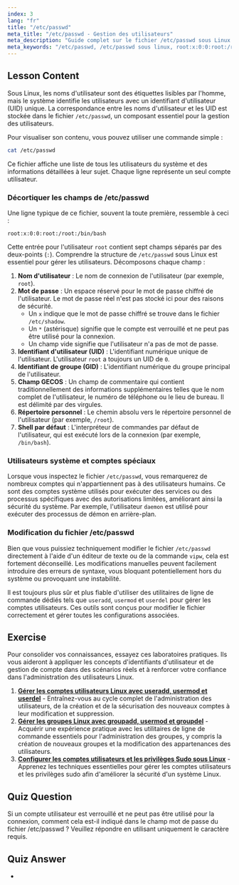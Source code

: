 ```yaml
---
index: 3
lang: "fr"
title: "/etc/passwd"
meta_title: "/etc/passwd - Gestion des utilisateurs"
meta_description: "Guide complet sur le fichier /etc/passwd sous Linux. Apprenez à interpréter les champs de données utilisateur, comprendre les UID, et voyez des exemples comme root:x:0:0:root:/root:/bin/bash."
meta_keywords: "/etc/passwd, /etc/passwd sous linux, root:x:0:0:root:/root:/bin/bash, identifiant utilisateur, UID, gestion des utilisateurs, tutoriel Linux"
---
```


## Lesson Content

Sous Linux, les noms d'utilisateur sont des étiquettes lisibles par l'homme, mais le système identifie les utilisateurs avec un identifiant d'utilisateur (UID) unique. La correspondance entre les noms d'utilisateur et les UID est stockée dans le fichier `/etc/passwd`, un composant essentiel pour la gestion des utilisateurs.

Pour visualiser son contenu, vous pouvez utiliser une commande simple :

```bash
cat /etc/passwd
```

Ce fichier affiche une liste de tous les utilisateurs du système et des informations détaillées à leur sujet. Chaque ligne représente un seul compte utilisateur.

### Décortiquer les champs de /etc/passwd

Une ligne typique de ce fichier, souvent la toute première, ressemble à ceci :

```plaintext
root:x:0:0:root:/root:/bin/bash
```

Cette entrée pour l'utilisateur `root` contient sept champs séparés par des deux-points (`:`). Comprendre la structure de `/etc/passwd` sous Linux est essentiel pour gérer les utilisateurs. Décomposons chaque champ :

1.  **Nom d'utilisateur** : Le nom de connexion de l'utilisateur (par exemple, `root`).
2.  **Mot de passe** : Un espace réservé pour le mot de passe chiffré de l'utilisateur. Le mot de passe réel n'est pas stocké ici pour des raisons de sécurité.
    - Un `x` indique que le mot de passe chiffré se trouve dans le fichier `/etc/shadow`.
    - Un `*` (astérisque) signifie que le compte est verrouillé et ne peut pas être utilisé pour la connexion.
    - Un champ vide signifie que l'utilisateur n'a pas de mot de passe.
3.  **Identifiant d'utilisateur (UID)** : L'identifiant numérique unique de l'utilisateur. L'utilisateur `root` a toujours un UID de `0`.
4.  **Identifiant de groupe (GID)** : L'identifiant numérique du groupe principal de l'utilisateur.
5.  **Champ GECOS** : Un champ de commentaire qui contient traditionnellement des informations supplémentaires telles que le nom complet de l'utilisateur, le numéro de téléphone ou le lieu de bureau. Il est délimité par des virgules.
6.  **Répertoire personnel** : Le chemin absolu vers le répertoire personnel de l'utilisateur (par exemple, `/root`).
7.  **Shell par défaut** : L'interpréteur de commandes par défaut de l'utilisateur, qui est exécuté lors de la connexion (par exemple, `/bin/bash`).

### Utilisateurs système et comptes spéciaux

Lorsque vous inspectez le fichier `/etc/passwd`, vous remarquerez de nombreux comptes qui n'appartiennent pas à des utilisateurs humains. Ce sont des comptes système utilisés pour exécuter des services ou des processus spécifiques avec des autorisations limitées, améliorant ainsi la sécurité du système. Par exemple, l'utilisateur `daemon` est utilisé pour exécuter des processus de démon en arrière-plan.

### Modification du fichier /etc/passwd

Bien que vous puissiez techniquement modifier le fichier `/etc/passwd` directement à l'aide d'un éditeur de texte ou de la commande `vipw`, cela est fortement déconseillé. Les modifications manuelles peuvent facilement introduire des erreurs de syntaxe, vous bloquant potentiellement hors du système ou provoquant une instabilité.

Il est toujours plus sûr et plus fiable d'utiliser des utilitaires de ligne de commande dédiés tels que `useradd`, `usermod` et `userdel` pour gérer les comptes utilisateurs. Ces outils sont conçus pour modifier le fichier correctement et gérer toutes les configurations associées.

## Exercise

Pour consolider vos connaissances, essayez ces laboratoires pratiques. Ils vous aideront à appliquer les concepts d'identifiants d'utilisateur et de gestion de compte dans des scénarios réels et à renforcer votre confiance dans l'administration des utilisateurs Linux.

1.  **[Gérer les comptes utilisateurs Linux avec useradd, usermod et userdel](https://labex.io/fr/labs/comptia-manage-linux-user-accounts-with-useradd-usermod-and-userdel-590837)** - Entraînez-vous au cycle complet de l'administration des utilisateurs, de la création et de la sécurisation des nouveaux comptes à leur modification et suppression.
2.  **[Gérer les groupes Linux avec groupadd, usermod et groupdel](https://labex.io/fr/labs/comptia-manage-linux-groups-with-groupadd-usermod-and-groupdel-590836)** - Acquérir une expérience pratique avec les utilitaires de ligne de commande essentiels pour l'administration des groupes, y compris la création de nouveaux groupes et la modification des appartenances des utilisateurs.
3.  **[Configurer les comptes utilisateurs et les privilèges Sudo sous Linux](https://labex.io/fr/labs/comptia-configure-user-accounts-and-sudo-privileges-in-linux-590856)** - Apprenez les techniques essentielles pour gérer les comptes utilisateurs et les privilèges sudo afin d'améliorer la sécurité d'un système Linux.

## Quiz Question

Si un compte utilisateur est verrouillé et ne peut pas être utilisé pour la connexion, comment cela est-il indiqué dans le champ mot de passe du fichier /etc/passwd ? Veuillez répondre en utilisant uniquement le caractère requis.

## Quiz Answer

-
